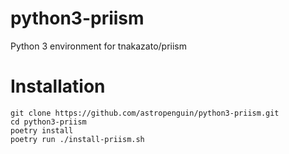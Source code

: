 # python3-priism
Python 3 environment for tnakazato/priism

# Installation

```shell
git clone https://github.com/astropenguin/python3-priism.git
cd python3-priism
poetry install
poetry run ./install-priism.sh
```
